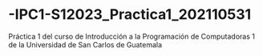 # -IPC1-S12023_Practica1_202110531
Práctica 1 del curso de Introducción a la Programación de Computadoras 1 de la Universidad de San Carlos de Guatemala
